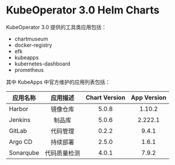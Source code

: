 # KubeOperator 3.0 Helm Charts

KubeOperator 3.0 提供的工具类应用包括：

- chartmuseum
- docker-registry
- efk
- kubeapps
- kubernetes-dashboard
- prometheus

其中 KubeApps 中官方维护的应用列表包括：

|应用名称|应用描述| Chart Version| App Version|
|--------------- | :-----------:  | :-----------: |:-----------: |
| Harbor | 镜像仓库 | 5.0.8 | 1.10.2 |
| Jenkins | 制品库 | 5.0.6 | 2.222.1 |
| GitLab | 代码管理 |  0.2.2|  9.4.1 |
| Argo CD | 持续部署 |  2.5.0|  1.6.1 |
| Sonarqube | 代码质量检测 | 4.0.1 | 7.9.2 |


